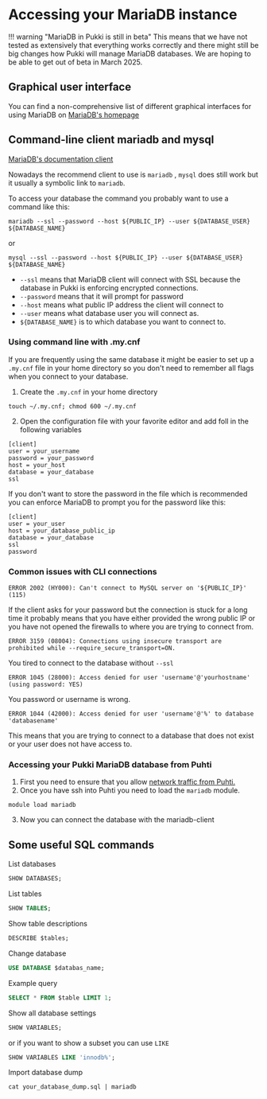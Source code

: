 # Accessing your MariaDB instance
!!! warning "MariaDB in Pukki is still in beta"
    This means that we have not tested as extensively that everything works correctly and there
    might still be big changes how Pukki will manage MariaDB databases. We are hoping to be able
    to get out of beta in March 2025.

## Graphical user interface
You can find a non-comprehensive list of different graphical interfaces for using MariaDB on
[MariaDB's homepage](https://mariadb.com/kb/en/graphical-and-enhanced-clients/)


## Command-line client mariadb and mysql
[MariaDB's documentation client](https://mariadb.com/kb/en/mariadb-command-line-client/)

Nowadays the recommend client to use is `mariadb` , `mysql` does still work but it usually a
symbolic link to `mariadb`.

To access your database the command you probably want to use a command like this:

```
mariadb --ssl --password --host ${PUBLIC_IP} --user ${DATABASE_USER} ${DATABASE_NAME}
```

or 

```
mysql --ssl --password --host ${PUBLIC_IP} --user ${DATABASE_USER} ${DATABASE_NAME}
```

  * `--ssl` means that MariaDB client will connect with SSL because the database in Pukki is
enforcing encrypted connections.
  * `--password` means that it will prompt for password
  * `--host` means what public IP address the client will connect to
  * `--user` means what database user you will connect as.
  * `${DATABASE_NAME}` is to which database you want to connect to.
 

### Using command line with .my.cnf

If you are frequently using the same database it might be easier to set up a `.my.cnf` file in
your home directory so you don't need to remember all flags when you connect to your database.

1. Create the `.my.cnf` in your home directory

```
touch ~/.my.cnf; chmod 600 ~/.my.cnf
```

2. Open the configuration file with your favorite editor and add foll in the following 
variables
```
[client]
user = your_username
password = your_password
host = your_host
database = your_database
ssl
```

If you don't want to store the password in the file which is recommended you can enforce MariaDB
to prompt you for the password like this:

```
[client]
user = your_user
host = your_database_public_ip
database = your_database
ssl
password
```


### Common issues with CLI connections

```
ERROR 2002 (HY000): Can't connect to MySQL server on '${PUBLIC_IP}' (115)
```

If the client asks for your password but the connection is stuck for a long time it probably means
that you have either provided the wrong public IP or you have not opened the firewalls to where
you are trying to connect from.

```
ERROR 3159 (08004): Connections using insecure transport are prohibited while --require_secure_transport=ON.
```

You tired to connect to the database without `--ssl`

```
ERROR 1045 (28000): Access denied for user 'username'@'yourhostname' (using password: YES)
```
You password or username is wrong.

```
ERROR 1044 (42000): Access denied for user 'username'@'%' to database 'databasename'
```

This means that you are trying to connect to a database that does not exist or your user does not
have access to.


### Accessing your Pukki MariaDB database from Puhti

1. First you need to ensure that you allow [network traffic from Puhti.](firewalls.md#Puthi)
2. Once you have ssh into Puhti you need to load the `mariadb` module.
```
module load mariadb
```
3. Now you can connect the database with the mariadb-client

<!-- ### Basic Puhti batch job example using mysql 
// I'm too lacy to verify the same example as in postgres-accessing.md 

1. This requires that you have configured `~/.my.cnf` correctly in the previous section.
2. Create a file named `my-first-mariadb-batch-job.bash`:
   ```bash title="my-first-mariadb-batch-job.bash"
   #!/bin/bash -l
   #SBATCH --job-name=mariadb_job
   #SBATCH --output=output_%j.txt
   #SBATCH --error=errors_%j.txt
   #SBATCH --time=00:01:00
   #SBATCH --account=$PROJECT_NUMBER
   #SBATCH --ntasks=1
   #SBATCH --partition=test
   #SBATCH --mem-per-cpu=1024

   module load mariadb
   mariadb -c 'SELECT 1' >> mariadb-results.txt
   ```
   Make sure that you have updated the following variables:
      * `$PROJECT_NUMBER` – your CSC project ID (e.g. project_2001234)
      * `$DB_USER_NAME` – your database username (same as in `~/.my.cnf`)
      * `$DB_IP_ADDRESS` – the public IP-address of your database
      * `$DATABASE_NAME` – name of your database
3. Once you are happy with the batch script, you can submit the job by running:
   ```
   sbatch my-first-mariadb-batch-job.bash
   ```
-->

##  Some useful SQL commands
List databases
```sql
SHOW DATABASES;
```

List tables
```sql
SHOW TABLES;
```

Show table descriptions
```sql
DESCRIBE $tables;
```
Change database
```sql
USE DATABASE $databas_name;
```
Example query
```sql
SELECT * FROM $table LIMIT 1;
```
Show all database settings
```sql
SHOW VARIABLES;
```
or if you want to show a subset you can use `LIKE`
```sql
SHOW VARIABLES LIKE 'innodb%';
```

<!--- Extended display --->
Import database dump
```
cat your_database_dump.sql | mariadb
```
